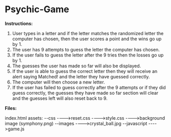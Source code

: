 # Psychic-Game

**Instructions:**

1.  User types in a letter and if the letter matches the randomized letter the computer has chosen, then the user scores a point and the wins go up by 1.
2.  The user has 9 attempts to guess the letter the computer has chosen.
3.  If the user fails to guess the letter after the 9 tries then the losses go up by 1.
4.  The guesses the user has made so far will also be displayed.
5.  If the user is able to guess the correct letter then they will receive an alert saying Matched! and the letter they have guessed correctly.
6.  The computer will then choose a new letter.
7.  If the user has failed to guess correctly after the 9 attempts or if they did guess correctly, the guesses they have made so far section will clear and the guesses left will also reset back to 9.

**Files:**

index.html
assets:
--css
---->reset.css
---->style.css
---->background image (symphony.png)
--images
---->crystal_ball.jpg
--javascript
---->game.js
